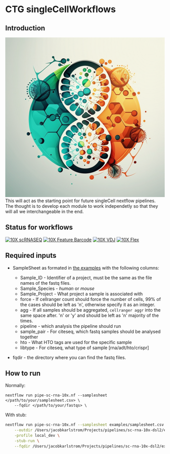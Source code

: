 # CTG singleCellWorkflows
## Introduction
![Logo](images/singleCellLogo.png "Logo")
This will act as the starting point for future singleCell nextflow pipelines. The thought is to develop each module to work independetly so that they will all we interchangeable in the end. 

## Status for workflows
[![10X scRNASEQ](https://img.shields.io/badge/10X-scRNAseq-brightgreen)](/subworkflows/scrnaseq.nf)
[![10X Feature Barcode](https://img.shields.io/badge/10X-Feature%20Barcode-yellow)](/subworkflows/scciteseq.nf) 
[![10X VDJ](https://img.shields.io/badge/10X-VDJ-red)]() [![10X Flex](https://img.shields.io/badge/10X-Flex-red)](/subworkflows/flexscrnaseq.nf)


## Required inputs

* SampleSheet as formated in [the examples](/examples/CTG_SampleSheet.csv) with the following columns:
  * Sample_ID - Identifier of a project, must be the same as the file names of the fastq files.
  * Sample_Species - *human* or *mouse*
  * Sample_Project - What project a sample is associated with
  * force - If cellranger count should force the number of cells, 99% of the cases should be left as 'n', otherwise specify it as an integer.
  * agg - If all samples should be aggregated, `cellranger aggr` into the same space after. 'n' or 'y' and should be left as 'n' majority of the times.
  * pipeline - which analysis the pipeline should run
  * sample_pair - For citeseq, which fastq samples should be analysed together
  * hto - What HTO tags are used for the specific sample
  * libtype - For citeseq, what type of sample [rna/adt/hto/crispr]

* fqdir - the directory where you can find the fastq files.

## How to run
Normally:
```
nextflow run pipe-sc-rna-10x.nf --samplesheet </path/to/your/samplesheet.csv> \
    --fqdir </path/to/your/fastqs> \
```
With stub:
```bash
nextflow run pipe-sc-rna-10x.nf --samplesheet examples/samplesheet.csv  \
    --outdir /Users/jacobkarlstrom/Projects/pipelines/sc-rna-10x-dsl2/examples/output \
    -profile local_dev \
    -stub-run \
    --fqdir /Users/jacobkarlstrom/Projects/pipelines/sc-rna-10x-dsl2/examples
```
